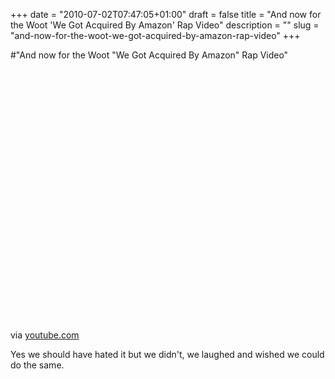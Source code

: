 +++
date = "2010-07-02T07:47:05+01:00"
draft = false
title = "And now for the Woot 'We Got Acquired By Amazon' Rap Video"
description = ""
slug = "and-now-for-the-woot-we-got-acquired-by-amazon-rap-video"
+++

#"And now for the Woot \"We Got Acquired By Amazon\" Rap Video"


 <div class="posterous_bookmarklet_entry">
 <object height="417" width="500"><param name="movie" value="http://www.youtube.com/v/bnCHCcveteA&hl=en&fs=1" /><param name="wmode" value="window" /><param name="allowFullScreen" value="true" /><param name="allowscriptaccess" value="always" /><embed allowfullscreen="true" src="http://www.youtube.com/v/bnCHCcveteA&hl=en&fs=1" wmode="window" allowscriptaccess="always" type="application/x-shockwave-flash" height="417" width="500"></embed></object>

<div class="posterous_quote_citation">via <a href="http://www.youtube.com/watch?v=bnCHCcveteA">youtube.com</a></div>
 <p>Yes we should have hated it but we didn't, we laughed and wished we could do the same.</p></div>
 